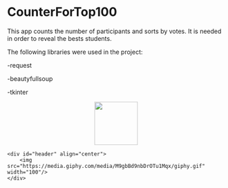 <h1>CounterForTop100</h1>
This app counts the number of participants and sorts by votes. It is needed in order to reveal the bests students.

The following libraries were used in the project:
<br>
<p>-request</p>
<p>-beautyfullsoup</p>
<p>-tkinter</p>

    
<div id="header" align="center">
    <img src="https://media.giphy.com/media/M9gbBd9nbDrOTu1Mqx/giphy.gif" width="100"/>
</div>
  
    <div id="header" align="center">
        <img src="https://media.giphy.com/media/M9gbBd9nbDrOTu1Mqx/giphy.gif" width="100"/>
    </div>
  
